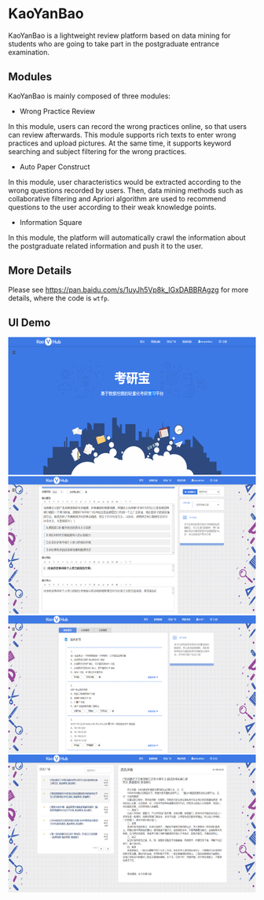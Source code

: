 # KaoYanBao
KaoYanBao is a lightweight review platform based on data mining for students who are going to take part in the postgraduate entrance examination.

## Modules
KaoYanBao is mainly composed of three modules:
- Wrong Practice Review

In this module, users can record the wrong practices online, so that users can review afterwards. This module supports rich texts to enter wrong practices and upload pictures. At the same time, it supports keyword searching and subject filtering for the wrong practices.


- Auto Paper Construct

In this module, user characteristics would be extracted according to the wrong questions recorded by users. Then, data mining methods such as collaborative filtering and Apriori algorithm are used to recommend questions to the user according to their weak knowledge points.


- Information Square

In this module, the platform will automatically crawl the information about the postgraduate related information and push it to the user.

## More Details
Please see https://pan.baidu.com/s/1uyJh5Vp8k_IGxDABBRAgzg for more details, where the code is `wtfp`.

## UI Demo
<div align=center>
<img src="https://raw.githubusercontent.com/DuanXu-97/KaoYanBao/master/doc/%E9%A6%96%E9%A1%B5.png" alt="Index" width="600" height="280"/>
<img src="https://raw.githubusercontent.com/DuanXu-97/KaoYanBao/master/doc/%E9%94%99%E9%A2%98%E5%9B%9E%E9%A1%BE.png" alt="Wrong Question Review" width="600" height="280"/>
<img src="https://raw.githubusercontent.com/DuanXu-97/KaoYanBao/master/doc/%E6%99%BA%E8%83%BD%E7%BB%84%E9%A2%98.png" alt="Auto Paper Construct" width="600" height="280"/>
<img src="https://raw.githubusercontent.com/DuanXu-97/KaoYanBao/master/doc/%E8%B5%84%E8%AE%AF%E5%B9%BF%E5%9C%BA.png" alt="Information Square" width="600" height="280"/>
</div>

